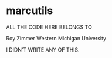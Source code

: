 marcutils
=========

ALL  THE CODE HERE BELONGS TO 

Roy Zimmer
Western Michigan University 

I DIDN'T WRITE ANY OF THIS.
